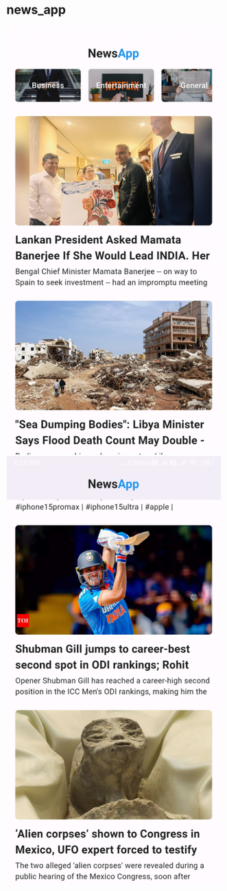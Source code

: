 # news_app

<img src="https://github.com/Sandeep-coder-app/Flutter-News-App/blob/main/Screenshot_2023-09-14-18-20-33-381_com.example.news_app.jpg" width = 500/> <img src="https://github.com/Sandeep-coder-app/Flutter-News-App/blob/main/Screenshot_2023-09-14-18-20-46-278_com.example.news_app.jpg" width=500/>
